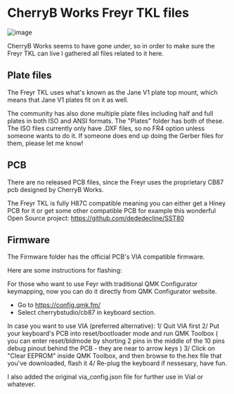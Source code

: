 # CherryB Works Freyr TKL files
![image](https://user-images.githubusercontent.com/64993772/230959743-d857d0b2-b724-40c8-876d-46bd66a202b4.png)

CherryB Works seems to have gone under, so in order to make sure the Freyr TKL can live I gathered all files related to it here.

## Plate files

The Freyr TKL uses what's known as the Jane V1 plate top mount, which means that Jane V1 plates fit on it as well.

The community has also done multiple plate files including half and full plates in both ISO and ANSI formats. The "Plates" folder has both of these.
The ISO files currently only have .DXF files, so no FR4 option unless someone wants to do it. If someone does end up doing the Gerber files for them, please let me know!

## PCB

There are no released PCB files, since the Freyr uses the proprietary CB87 pcb designed by CherryB Works.

The Freyr TKL is fully H87C compatible meaning you can either get a Hiney PCB for it or get some other compatible PCB for example this wonderful Open Source project: https://github.com/dededecline/SST80

## Firmware

The Firmware folder has the official PCB's VIA compatible firmware. 

Here are some instructions for flashing: 

For those who want to use Feyr with traditional QMK Configurator keymapping, now you can do it directly from QMK Configurator website. 
- Go to https://config.qmk.fm/
- Select cherrybstudio/cb87 in keyboard section.

In case you want to use VIA (preferred alternative):
1/ Quit VIA first
2/ Put your keyboard's PCB into reset/bootloader mode and run QMK Toolbox ( you can enter reset/bldmode by shorting 2 pins in the middle of the 10 pins debug pinout behind the PCB - they are near to arrow keys )
3/ Click on "Clear EEPROM" inside QMK Toolbox, and then browse to the.hex file that you've downloaded, flash it
4/ Re-plug the keyboard if nessesary, have fun.

I also added the original via_config.json file for further use in Vial or whatever.
